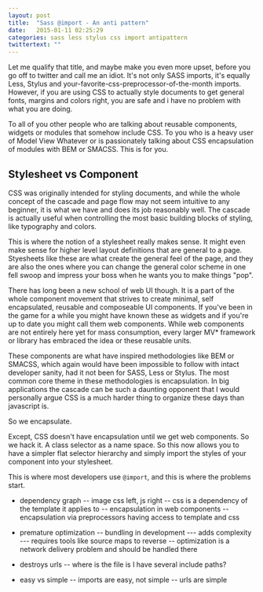 ```yaml
---
layout: post
title:  "Sass @import - An anti pattern"
date:   2015-01-11 02:25:29
categories: sass less stylus css import antipattern
twittertext: ""
---
```


Let me qualify that title, and maybe make you even more upset, before you go off to twitter and call me an idiot. It's not only SASS imports, it's equally Less, Stylus and your-favorite-css-preprocessor-of-the-month imports. However, if you are using CSS to actually style documents to get general fonts, margins and colors right, you are safe and i have no problem with what you are doing.

To all of you other people who are talking about reusable components, widgets or modules that somehow include CSS. To you who is a heavy user of Model View Whatever or is passionately talking about CSS encapsulation of modules with BEM or SMACSS. This is for you.



Stylesheet vs Component
-----------------------

CSS was originally intended for styling documents, and while the whole concept of the cascade and page flow may not seem intuitive to any beginner, it is what we have and does its job reasonably well. The cascade is actually useful when controlling the most basic building blocks of styling, like typography and colors.

This is where the notion of a stylesheet really makes sense. It might even make sense for higher level layout definitions that are general to a page. Styesheets like these are what create the general feel of the page, and they are also the ones where you can change the general color scheme in one fell swoop and impress your boss when he wants you to make things "pop".

There has long been a new school of web UI though. It is a part of the whole component movement that strives to create minimal, self encapsulated, reusable and composeable UI components. If you've been in the game for a while you might have known these as widgets and if you're up to date you might call them web components. While web components are not entirely here yet for mass consumption, every larger MV* framework or library has embraced the idea or these reusable units.

These components are what have inspired methodologies like BEM or SMACSS, which again would have been impossible to follow with intact developer sanity, had it not been for SASS, Less or Stylus. The most common core theme in these methodologies is encapsulation. In big applications the cascade can be such a daunting opponent that I would personally argue CSS is a much harder thing to organize these days than javascript is.

So we encapsulate.

Except, CSS doesn't have encapsulation until we get web components. So we hack it. A class selector as a name space. So this now allows you to have a simpler flat selector hierarchy and simply import the styles of your component into your stylesheet.

This is where most developers use `@import`, and this is where the problems start.




- dependency graph
-- image css left, js right
-- css is a dependency of the template it applies to
-- encapsulation in web components
-- encapsulation via preprocessors having access to template and css

- premature optimization
-- bundling in development
--- adds complexity
--- requires tools like source maps to reverse
-- optimization is a network delivery problem and should be handled there

- destroys urls
-- where is the file is I have several include paths?

- easy vs simple
-- imports are easy, not simple
-- urls are simple



